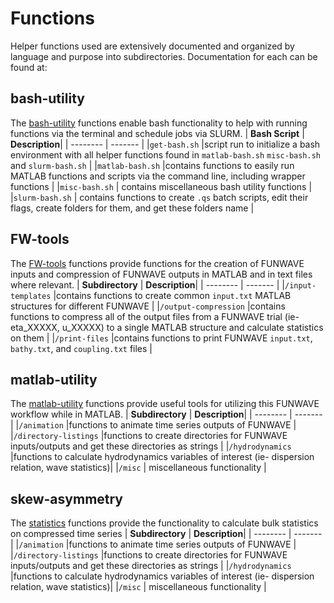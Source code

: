 # Functions 
Helper functions used are extensively documented and organized by language and purpose into subdirectories. Documentation for each can be found at:

## bash-utility
The [bash-utility](./bash-utility/README.md) functions enable bash functionality to help with running functions via the terminal and schedule jobs via SLURM.
| **Bash Script** | **Description**|
| -------- | ------- | 
|`get-bash.sh` |script run to initialize a bash environment with all helper functions found in `matlab-bash.sh` `misc-bash.sh` and `slurm-bash.sh` | 
|`matlab-bash.sh` |contains functions to easily run MATLAB functions and scripts via the command line, including wrapper functions | 
|`misc-bash.sh` | contains miscellaneous bash utility functions | 
|`slurm-bash.sh` | contains functions to create `.qs` batch scripts, edit their flags, create folders for them, and get these folders name | 

## FW-tools
The [FW-tools](./FW-tools/README.md) functions provide functions for the creation of FUNWAVE inputs and compression of FUNWAVE outputs in MATLAB and in text files where relevant.
| **Subdirectory** | **Description**|
| -------- | ------- | 
|`/input-templates` |contains functions to create common `input.txt` MATLAB structures for different FUNWAVE  | 
|`/output-compression` |contains functions to compress all of the output files from a FUNWAVE trial (ie- eta_XXXXX, u_XXXXX) to a single MATLAB structure and calculate statistics on them | 
|`/print-files` |contains functions to print FUNWAVE `input.txt`, `bathy.txt`, and `coupling.txt` files | 

## matlab-utility
The [matlab-utility](./matlab-utility/README.md) functions provide useful tools for utilizing this FUNWAVE workflow while in MATLAB.
| **Subdirectory** | **Description**|
| -------- | ------- | 
|`/animation` |functions to animate time series outputs of FUNWAVE | 
|`/directory-listings` |functions to create directories for FUNWAVE inputs/outputs and get these directories as strings | 
|`/hydrodynamics` |functions to calculate hydrodynamics variables of interest (ie- dispersion relation, wave statistics)| 
|`/misc` | miscellaneous functionality | 

## skew-asymmetry
The [statistics](./matlab-utility/README.md) functions provide the functionality to calculate bulk statistics on compressed time series
| **Subdirectory** | **Description**|
| -------- | ------- | 
|`/animation` |functions to animate time series outputs of FUNWAVE | 
|`/directory-listings` |functions to create directories for FUNWAVE inputs/outputs and get these directories as strings | 
|`/hydrodynamics` |functions to calculate hydrodynamics variables of interest (ie- dispersion relation, wave statistics)| 
|`/misc` | miscellaneous functionality |